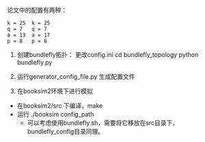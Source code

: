 论文中的配置有两种：

```
k = 25	k = 25
q = 7	q = 7
a = 13	a = 17
p = 8	p = 6
```

1. 创建bundlefly拓扑：
更改config.ini
cd bundlefly_topology
python bundlefly.py

2. 运行generator_config_file.py 生成配置文件

3. 在booksim2环境下进行模拟
- 在booksim2/src 下编译，make
- 运行 ./booksim config_path
    - 可以考虑使用bundlefly.sh，需要将它移放在src目录下，bundlefly_config目录同理。


